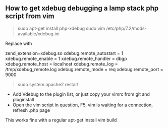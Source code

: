 ## How to get xdebug debugging a lamp stack php script from vim

> sudo apt-get install php-xdebug
> sudo vim /etc/php/7.2/mods-available/xdebug.ini

Replace with

zend_extension=xdebug.so
xdebug.remote_autostart = 1
xdebug.remote_enable = 1
xdebug.remote_handler = dbgp
xdebug.remote_host = localhost
xdebug.remote_log = /tmp/xdebug_remote.log
xdebug.remote_mode = req
xdebug.remote_port = 9000

> sudo system apache2 restart

* Add Vdebug to the plugin list, or just copy your vimrc from git and pluginstall
* Open the vim script in question, F5, vim is waiting for a connection, refresh .php page


This works fine with a regular apt-get install vim build
